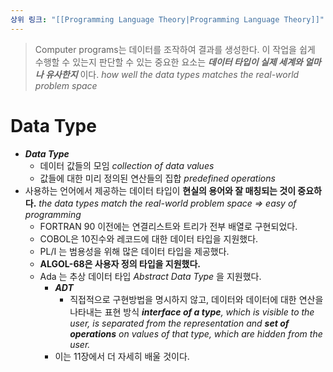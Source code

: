```yaml
---
상위 링크: "[[Programming Language Theory|Programming Language Theory]]"
---
```

> Computer programs는 데이터를 조작하여 결과를 생성한다. 이 작업을 쉽게 수행할 수 있는지 판단할 수 있는 중요한 요소는 _**데이터 타입이 실제 세계와 얼마나 유사한지**_ 이다. _how well the data types matches the real-world problem space_

# Data Type
- _**Data Type**_
    - 데이터 값들의 모임 _collection of data values_
    - 값들에 대한 미리 정의된 연산들의 집합 _predefined operations_
- 사용하는 언어에서 제공하는 데이터 타입이 **현실의 용어와 잘 매칭되는 것이 중요하다.** _the data types match the real-world problem space ⇒ easy of programming_
    - FORTRAN 90 이전에는 연결리스트와 트리가 전부 배열로 구현되었다.
    - COBOL은 10진수와 레코드에 대한 데이터 타입을 지원했다.
    - PL/I 는 범용성을 위해 많은 데이터 타입을 제공했다.
    - **ALGOL-68은 사용자 정의 타입을 지원했다.**
    - Ada 는 추상 데이터 타입 _Abstract Data Type_ 을 지원했다.
        - _**ADT**_
            - 직접적으로 구현방법을 명시하지 않고, 데이터와 데이터에 대한 연산을 나타내는 표현 방식 _**interface of a type**, which is visible to the user, is separated from the representation and **set of operations** on values of that type, which are hidden from the user._
        - 이는 11장에서 더 자세히 배울 것이다.